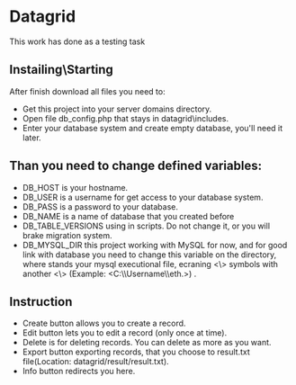 # Datagrid

This work has done as a testing task

## Instailing\Starting

After finish download all files you need to:

- Get this project into your server domains directory.
- Open file db_config.php that stays in datagrid\includes.
- Enter your database system and create empty database, you'll need it later.

## Than you need to change defined variables:

- DB_HOST is your hostname.
- DB_USER is a username for get access to your database system.
- DB_PASS is a password to your database.
- DB_NAME is a name of database that you created before
- DB_TABLE_VERSIONS using in scripts. Do not change it, or you will brake migration system.
- DB_MYSQL_DIR this project working with MySQL for now, and for good link with database you need to change this variable on the directory, where stands your mysql executional file, ecraning <\\> symbols with another <\\> (Example: <C:\\\Username\\\eth.>) .

## Instruction

- Create button allows you to create a record.
- Edit button lets you to edit a record (only once at time).
- Delete is for deleting records. You can delete as more as you want.
- Export button exporting records, that you choose to result.txt file(Location: datagrid/result/result.txt).
- Info button redirects you here.

